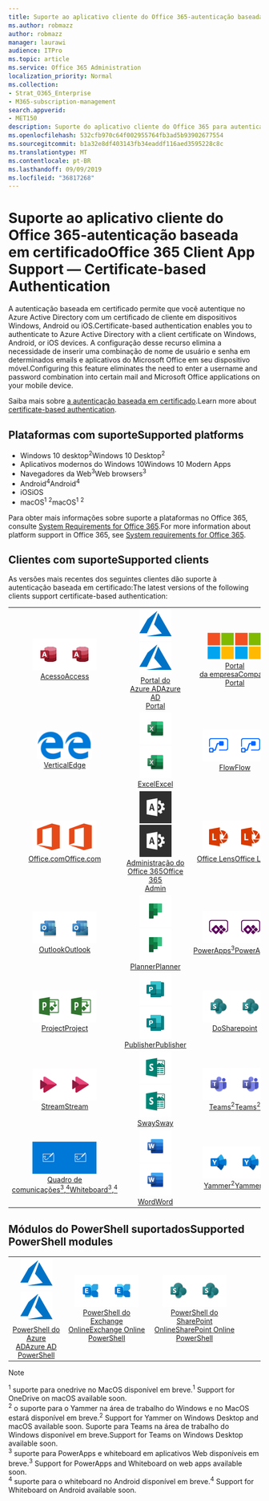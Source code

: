 ```yaml
---
title: Suporte ao aplicativo cliente do Office 365-autenticação baseada em certificado
ms.author: robmazz
author: robmazz
manager: laurawi
audience: ITPro
ms.topic: article
ms.service: Office 365 Administration
localization_priority: Normal
ms.collection:
- Strat_O365_Enterprise
- M365-subscription-management
search.appverid:
- MET150
description: Suporte do aplicativo cliente do Office 365 para autenticação baseada em certificado.
ms.openlocfilehash: 532cfb970c64f002955764fb3ad5b93902677554
ms.sourcegitcommit: b1a32e8df403143fb34eaddf116aed3595228c8c
ms.translationtype: MT
ms.contentlocale: pt-BR
ms.lasthandoff: 09/09/2019
ms.locfileid: "36817268"
---
```

# <a name="office-365-client-app-support--certificate-based-authentication"></a><span data-ttu-id="afa5c-103">Suporte ao aplicativo cliente do Office 365-autenticação baseada em certificado</span><span class="sxs-lookup"><span data-stu-id="afa5c-103">Office 365 Client App Support — Certificate-based Authentication</span></span>

<span data-ttu-id="afa5c-104">A autenticação baseada em certificado permite que você autentique no Azure Active Directory com um certificado de cliente em dispositivos Windows, Android ou iOS.</span><span class="sxs-lookup"><span data-stu-id="afa5c-104">Certificate-based authentication enables you to authenticate to Azure Active Directory with a client certificate on Windows, Android, or iOS devices.</span></span> <span data-ttu-id="afa5c-105">A configuração desse recurso elimina a necessidade de inserir uma combinação de nome de usuário e senha em determinados emails e aplicativos do Microsoft Office em seu dispositivo móvel.</span><span class="sxs-lookup"><span data-stu-id="afa5c-105">Configuring this feature eliminates the need to enter a username and password combination into certain mail and Microsoft Office applications on your mobile device.</span></span>

<span data-ttu-id="afa5c-106">Saiba mais sobre [a autenticação baseada em certificado](https://docs.microsoft.com/azure/active-directory/authentication/active-directory-certificate-based-authentication-get-started).</span><span class="sxs-lookup"><span data-stu-id="afa5c-106">Learn more about [certificate-based authentication](https://docs.microsoft.com/azure/active-directory/authentication/active-directory-certificate-based-authentication-get-started).</span></span>

## <a name="supported-platforms"></a><span data-ttu-id="afa5c-107">Plataformas com suporte</span><span class="sxs-lookup"><span data-stu-id="afa5c-107">Supported platforms</span></span>

 - <span data-ttu-id="afa5c-108">Windows 10 desktop<sup>2</sup></span><span class="sxs-lookup"><span data-stu-id="afa5c-108">Windows 10 Desktop<sup>2</sup></span></span>
 - <span data-ttu-id="afa5c-109">Aplicativos modernos do Windows 10</span><span class="sxs-lookup"><span data-stu-id="afa5c-109">Windows 10 Modern Apps</span></span>
 - <span data-ttu-id="afa5c-110">Navegadores da Web<sup>3</sup></span><span class="sxs-lookup"><span data-stu-id="afa5c-110">Web browsers<sup>3</sup></span></span>
 - <span data-ttu-id="afa5c-111">Android<sup>4</sup></span><span class="sxs-lookup"><span data-stu-id="afa5c-111">Android<sup>4</sup></span></span>
 - <span data-ttu-id="afa5c-112">iOS</span><span class="sxs-lookup"><span data-stu-id="afa5c-112">iOS</span></span>
 - <span data-ttu-id="afa5c-113">macOS<sup>1</sup> <sup>2</sup></span><span class="sxs-lookup"><span data-stu-id="afa5c-113">macOS<sup>1</sup> <sup>2</sup></span></span>

<span data-ttu-id="afa5c-114">Para obter mais informações sobre suporte a plataformas no Office 365, consulte [System Requirements for Office 365](https://products.office.com/office-system-requirements).</span><span class="sxs-lookup"><span data-stu-id="afa5c-114">For more information about platform support in Office 365, see [System requirements for Office 365](https://products.office.com/office-system-requirements).</span></span>

## <a name="supported-clients"></a><span data-ttu-id="afa5c-115">Clientes com suporte</span><span class="sxs-lookup"><span data-stu-id="afa5c-115">Supported clients</span></span>

<span data-ttu-id="afa5c-116">As versões mais recentes dos seguintes clientes dão suporte à autenticação baseada em certificado:</span><span class="sxs-lookup"><span data-stu-id="afa5c-116">The latest versions of the following clients support certificate-based authentication:</span></span>

| | | | | | |
|:---:|:---:|:---:|:---:|:---:|:---:|
| <span data-ttu-id="afa5c-117">![Ícone do Access](media/o365-access-64x64.png)</span><span class="sxs-lookup"><span data-stu-id="afa5c-117">![Access icon](media/o365-access-64x64.png)</span></span> <br> [<span data-ttu-id="afa5c-118">Acesso</span><span class="sxs-lookup"><span data-stu-id="afa5c-118">Access</span></span>](https://products.office.com/access) | <span data-ttu-id="afa5c-119">![Ícone do Azure](media/o365-azure-64x64.png)</span><span class="sxs-lookup"><span data-stu-id="afa5c-119">![Azure icon](media/o365-azure-64x64.png)</span></span> <br> [<span data-ttu-id="afa5c-120">Portal do <br> Azure AD</span><span class="sxs-lookup"><span data-stu-id="afa5c-120">Azure AD <br> Portal </span></span>](https://azure.microsoft.com/features/azure-portal/) | <span data-ttu-id="afa5c-121">![Ícone do portal da empresa](media/o365-microsoft-64x64.png)</span><span class="sxs-lookup"><span data-stu-id="afa5c-121">![Company portal icon](media/o365-microsoft-64x64.png)</span></span> <br> [<span data-ttu-id="afa5c-122">Portal <br> da empresa</span><span class="sxs-lookup"><span data-stu-id="afa5c-122">Company <br> Portal </span></span>](https://docs.microsoft.com/intune-user-help/sign-in-to-the-company-portal) | <span data-ttu-id="afa5c-123">![Ícone do Delve](media/o365-delve-64x64.png)</span><span class="sxs-lookup"><span data-stu-id="afa5c-123">![Delve icon](media/o365-delve-64x64.png)</span></span> <br> [<span data-ttu-id="afa5c-124">Delve</span><span class="sxs-lookup"><span data-stu-id="afa5c-124">Delve</span></span>](https://products.office.com/business/intelligent-search) | <span data-ttu-id="afa5c-125">![Ícone do Dynamics 365](media/o365-dynamics365-64x64.png)</span><span class="sxs-lookup"><span data-stu-id="afa5c-125">![Dynamics 365 icon](media/o365-dynamics365-64x64.png)</span></span> <br> [<span data-ttu-id="afa5c-126">Dynamics 365</span><span class="sxs-lookup"><span data-stu-id="afa5c-126">Dynamics 365</span></span>](https://dynamics.microsoft.com) 
| <span data-ttu-id="afa5c-127">![Ícone de borda](media/o365-edge-64x64.png)</span><span class="sxs-lookup"><span data-stu-id="afa5c-127">![Edge icon](media/o365-edge-64x64.png)</span></span> <br> [<span data-ttu-id="afa5c-128">Vertical</span><span class="sxs-lookup"><span data-stu-id="afa5c-128">Edge</span></span>](https://www.microsoft.com/windows/microsoft-edge) | <span data-ttu-id="afa5c-129">![Ícone do Excel](media/o365-excel-64x64.png)</span><span class="sxs-lookup"><span data-stu-id="afa5c-129">![Excel icon](media/o365-excel-64x64.png)</span></span> <br> [<span data-ttu-id="afa5c-130">Excel</span><span class="sxs-lookup"><span data-stu-id="afa5c-130">Excel</span></span>](https://products.office.com/excel) | <span data-ttu-id="afa5c-131">![Ícone de fluxo](media/o365-flow-64x64.png)</span><span class="sxs-lookup"><span data-stu-id="afa5c-131">![Flow icon](media/o365-flow-64x64.png)</span></span> <br> [<span data-ttu-id="afa5c-132">Flow</span><span class="sxs-lookup"><span data-stu-id="afa5c-132">Flow</span></span>](https://flow.microsoft.com) | <span data-ttu-id="afa5c-133">![Ícone de formulários](media/o365-forms-64x64.png)</span><span class="sxs-lookup"><span data-stu-id="afa5c-133">![Forms icon](media/o365-forms-64x64.png)</span></span> <br> [<span data-ttu-id="afa5c-134">Forms</span><span class="sxs-lookup"><span data-stu-id="afa5c-134">Forms</span></span>](https://flow.microsoft.com/connectors/shared_microsoftforms/microsoft-forms/) | <span data-ttu-id="afa5c-135">![Ícone de Kaizala](media/o365-kaizala-64x64.png)</span><span class="sxs-lookup"><span data-stu-id="afa5c-135">![Kaizala icon](media/o365-kaizala-64x64.png)</span></span> <br> [<span data-ttu-id="afa5c-136">Kaizala</span><span class="sxs-lookup"><span data-stu-id="afa5c-136">Kaizala</span></span>](https://products.office.com/en/business/microsoft-kaizala) 
| <span data-ttu-id="afa5c-137">![Ícone de Office.com](media/o365-office-64x64.png)</span><span class="sxs-lookup"><span data-stu-id="afa5c-137">![Office.com icon](media/o365-office-64x64.png)</span></span> <br> [<span data-ttu-id="afa5c-138">Office.com</span><span class="sxs-lookup"><span data-stu-id="afa5c-138">Office.com</span></span>](https://www.office.com/) | <span data-ttu-id="afa5c-139">![Ícone de administração do Office 365](media/o365-o365admin-64x64.png)</span><span class="sxs-lookup"><span data-stu-id="afa5c-139">![Office 365 Admin icon](media/o365-o365admin-64x64.png)</span></span> <br> [<span data-ttu-id="afa5c-140">Administração do <br> Office 365</span><span class="sxs-lookup"><span data-stu-id="afa5c-140">Office 365 <br> Admin</span></span>](https://products.office.com/business/manage-office-365-admin-app) | <span data-ttu-id="afa5c-141">![Ícone de lente](media/o365-lens-64x64.png)</span><span class="sxs-lookup"><span data-stu-id="afa5c-141">![Lens icon](media/o365-lens-64x64.png)</span></span> <br> [<span data-ttu-id="afa5c-142">Office Lens</span><span class="sxs-lookup"><span data-stu-id="afa5c-142">Office Lens</span></span>](https://www.microsoft.com/p/office-lens/9wzdncrfj3t8?activetab=pivot%3Aoverviewtab) | <span data-ttu-id="afa5c-143">![Ícone do OneDrive for Business](media/o365-OneDrive-64x64.png)</span><span class="sxs-lookup"><span data-stu-id="afa5c-143">![OneDrive for Business icon](media/o365-OneDrive-64x64.png)</span></span> <br> [<span data-ttu-id="afa5c-144">OneDrive<sup>1</sup></span><span class="sxs-lookup"><span data-stu-id="afa5c-144">OneDrive<sup>1</sup></span></span>](https://products.office.com/onedrive-for-business/online-cloud-storage) |  <span data-ttu-id="afa5c-145">![Ícone do OneNote](media/o365-OneNote-64x64.png)</span><span class="sxs-lookup"><span data-stu-id="afa5c-145">![OneNote icon](media/o365-OneNote-64x64.png)</span></span> <br> [<span data-ttu-id="afa5c-146">OneNote</span><span class="sxs-lookup"><span data-stu-id="afa5c-146">OneNote</span></span>](https://products.office.com/onenote) 
| <span data-ttu-id="afa5c-147">![Ícone do Outlook](media/o365-outlook-64x64.png)</span><span class="sxs-lookup"><span data-stu-id="afa5c-147">![Outlook icon](media/o365-outlook-64x64.png)</span></span> <br> [<span data-ttu-id="afa5c-148">Outlook</span><span class="sxs-lookup"><span data-stu-id="afa5c-148">Outlook</span></span>](https://products.office.com/outlook) | <span data-ttu-id="afa5c-149">![Ícone do Planner](media/o365-planner-64x64.png)</span><span class="sxs-lookup"><span data-stu-id="afa5c-149">![Planner icon](media/o365-planner-64x64.png)</span></span> <br> [<span data-ttu-id="afa5c-150">Planner</span><span class="sxs-lookup"><span data-stu-id="afa5c-150">Planner</span></span>](https://products.office.com/business/task-management-software) | <span data-ttu-id="afa5c-151">![Ícone do PowerApps](media/o365-powerapps-64x64.png)</span><span class="sxs-lookup"><span data-stu-id="afa5c-151">![PowerApps icon](media/o365-powerapps-64x64.png)</span></span> <br> [<span data-ttu-id="afa5c-152">PowerApps<sup>3</sup></span><span class="sxs-lookup"><span data-stu-id="afa5c-152">PowerApps<sup>3</sup></span></span>](https://powerapps.microsoft.com) | <span data-ttu-id="afa5c-153">![Ícone do PowerBI](media/o365-powerbi-64x64.png)</span><span class="sxs-lookup"><span data-stu-id="afa5c-153">![PowerBI icon](media/o365-powerbi-64x64.png)</span></span> <br> [<span data-ttu-id="afa5c-154">Power BI</span><span class="sxs-lookup"><span data-stu-id="afa5c-154">Power BI</span></span>](https://powerbi.microsoft.com)| <span data-ttu-id="afa5c-155">![Ícone do PowerPoint](media/o365-powerpoint-64x64.png)</span><span class="sxs-lookup"><span data-stu-id="afa5c-155">![PowerPoint icon](media/o365-powerpoint-64x64.png)</span></span> <br> [<span data-ttu-id="afa5c-156">PowerPoint</span><span class="sxs-lookup"><span data-stu-id="afa5c-156">PowerPoint</span></span>](https://products.office.com/powerpoint) 
| <span data-ttu-id="afa5c-157">![Ícone de projeto](media/o365-project-64x64.png)</span><span class="sxs-lookup"><span data-stu-id="afa5c-157">![Project icon](media/o365-project-64x64.png)</span></span> <br> [<span data-ttu-id="afa5c-158">Project</span><span class="sxs-lookup"><span data-stu-id="afa5c-158">Project</span></span>](https://products.office.com/project) | <span data-ttu-id="afa5c-159">![Ícone do Publisher](media/o365-publisher-64x64.png)</span><span class="sxs-lookup"><span data-stu-id="afa5c-159">![Publisher icon](media/o365-publisher-64x64.png)</span></span> <br> [<span data-ttu-id="afa5c-160">Publisher</span><span class="sxs-lookup"><span data-stu-id="afa5c-160">Publisher</span></span>](https://products.office.com/publisher) | <span data-ttu-id="afa5c-161">![Ícone do SharePoint](media/o365-sharepoint-64x64.png)</span><span class="sxs-lookup"><span data-stu-id="afa5c-161">![SharePoint icon](media/o365-sharepoint-64x64.png)</span></span> <br> [<span data-ttu-id="afa5c-162">Do</span><span class="sxs-lookup"><span data-stu-id="afa5c-162">Sharepoint</span></span>](https://products.office.com/sharepoint) | <span data-ttu-id="afa5c-163">![Ícone do Skype for Business](media/o365-skypeforbusiness-64x64.png)</span><span class="sxs-lookup"><span data-stu-id="afa5c-163">![Skype for Business icon](media/o365-skypeforbusiness-64x64.png)</span></span> <br> [<span data-ttu-id="afa5c-164">Skype for <br> Business</span><span class="sxs-lookup"><span data-stu-id="afa5c-164">Skype for <br> Business</span></span>](https://www.skype.com/business/) | <span data-ttu-id="afa5c-165">![Ícone de notas auto-adesivas](media/o365-stickynotes-64x64.png)</span><span class="sxs-lookup"><span data-stu-id="afa5c-165">![Sticky Notes icon](media/o365-stickynotes-64x64.png)</span></span> <br> [<span data-ttu-id="afa5c-166">Notas auto-adesivas</span><span class="sxs-lookup"><span data-stu-id="afa5c-166">Sticky Notes</span></span>](https://www.microsoft.com/p/microsoft-sticky-notes/9nblggh4qghw) 
| <span data-ttu-id="afa5c-167">![Ícone de fluxo](media/o365-stream-64x64.png)</span><span class="sxs-lookup"><span data-stu-id="afa5c-167">![Stream icon](media/o365-stream-64x64.png)</span></span> <br> [<span data-ttu-id="afa5c-168">Stream</span><span class="sxs-lookup"><span data-stu-id="afa5c-168">Stream</span></span>](https://stream.microsoft.com) | <span data-ttu-id="afa5c-169">![Ícone de Sway](media/o365-sway-64x64.png)</span><span class="sxs-lookup"><span data-stu-id="afa5c-169">![Sway icon](media/o365-sway-64x64.png)</span></span> <br> [<span data-ttu-id="afa5c-170">Sway</span><span class="sxs-lookup"><span data-stu-id="afa5c-170">Sway</span></span>](https://sway.com) | <span data-ttu-id="afa5c-171">![Ícone do teams](media/o365-teams-64x64.png)</span><span class="sxs-lookup"><span data-stu-id="afa5c-171">![Teams icon](media/o365-teams-64x64.png)</span></span> <br> [<span data-ttu-id="afa5c-172">Teams<sup>2</sup></span><span class="sxs-lookup"><span data-stu-id="afa5c-172">Teams<sup>2</sup></span></span>](https://products.office.com/microsoft-teams/group-chat-software) | <span data-ttu-id="afa5c-173">![Ícone de tarefas pendentes](media/o365-todo-64x64.png)</span><span class="sxs-lookup"><span data-stu-id="afa5c-173">![To Do icon](media/o365-todo-64x64.png)</span></span> <br> [<span data-ttu-id="afa5c-174">Para fazer</span><span class="sxs-lookup"><span data-stu-id="afa5c-174">To Do</span></span>](https://todo.microsoft.com) | <span data-ttu-id="afa5c-175">![Ícone do Visio](media/o365-visio-64x64.png)</span><span class="sxs-lookup"><span data-stu-id="afa5c-175">![Visio icon](media/o365-visio-64x64.png)</span></span> <br> [<span data-ttu-id="afa5c-176">Visio</span><span class="sxs-lookup"><span data-stu-id="afa5c-176">Visio</span></span>](https://products.office.com/visio/flowchart-software) 
| <span data-ttu-id="afa5c-177">![Ícone de quadro de comunicações](media/o365-whiteboard-64x64.png)</span><span class="sxs-lookup"><span data-stu-id="afa5c-177">![Whiteboard icon](media/o365-whiteboard-64x64.png)</span></span> <br> [<span data-ttu-id="afa5c-178">Quadro de comunicações<sup>3</sup>,<sup>4</sup></span><span class="sxs-lookup"><span data-stu-id="afa5c-178">Whiteboard<sup>3</sup>,<sup>4</sup></span></span>](https://whiteboard.microsoft.com/) | <span data-ttu-id="afa5c-179">![Ícone do Word](media/o365-word-64x64.png)</span><span class="sxs-lookup"><span data-stu-id="afa5c-179">![Word icon](media/o365-word-64x64.png)</span></span> <br> [<span data-ttu-id="afa5c-180">Word</span><span class="sxs-lookup"><span data-stu-id="afa5c-180">Word</span></span>](https://products.office.com/word) | <span data-ttu-id="afa5c-181">![Ícone do Yammer](media/o365-yammer-64x64.png)</span><span class="sxs-lookup"><span data-stu-id="afa5c-181">![Yammer icon](media/o365-yammer-64x64.png)</span></span> <br> [<span data-ttu-id="afa5c-182">Yammer<sup>2</sup></span><span class="sxs-lookup"><span data-stu-id="afa5c-182">Yammer<sup>2</sup></span></span>](https://products.office.com/yammer/yammer-overview) |

## <a name="supported-powershell-modules"></a><span data-ttu-id="afa5c-183">Módulos do PowerShell suportados</span><span class="sxs-lookup"><span data-stu-id="afa5c-183">Supported PowerShell modules</span></span>

| | | | | | |
|:---:|:---:|:---:|:---:|:---:|:---:|
| <span data-ttu-id="afa5c-184">![Ícone do Azure](media/o365-azure-64x64.png)</span><span class="sxs-lookup"><span data-stu-id="afa5c-184">![Azure icon](media/o365-azure-64x64.png)</span></span> <br> [<span data-ttu-id="afa5c-185">PowerShell do <br> Azure AD</span><span class="sxs-lookup"><span data-stu-id="afa5c-185">Azure AD <br> PowerShell</span></span>](https://docs.microsoft.com/powershell/azure/active-directory/overview?view=azureadps-2.0) | <span data-ttu-id="afa5c-186">![Ícone do Exchange](media/o365-exchange-64x64.png)</span><span class="sxs-lookup"><span data-stu-id="afa5c-186">![Exchange icon](media/o365-exchange-64x64.png)</span></span> <br> [<span data-ttu-id="afa5c-187">PowerShell do <br> Exchange Online</span><span class="sxs-lookup"><span data-stu-id="afa5c-187">Exchange Online <br> PowerShell</span></span>](https://docs.microsoft.com/powershell/exchange/exchange-online/exchange-online-powershell?view=exchange-ps) | <span data-ttu-id="afa5c-188">![Ícone do SharePoint](media/o365-sharepoint-64x64.png)</span><span class="sxs-lookup"><span data-stu-id="afa5c-188">![SharePoint icon](media/o365-sharepoint-64x64.png)</span></span> <br> [<span data-ttu-id="afa5c-189">PowerShell do <br> SharePoint Online</span><span class="sxs-lookup"><span data-stu-id="afa5c-189">SharePoint Online <br> PowerShell</span></span>](https://docs.microsoft.com/sharepoint/manage-team-and-communication-sites-in-powershell)

> [!NOTE]
> <span data-ttu-id="afa5c-190"><sup>1</sup> suporte para onedrive no MacOS disponível em breve.</span><span class="sxs-lookup"><span data-stu-id="afa5c-190"><sup>1</sup> Support for OneDrive on macOS available soon.</span></span> <br>
> <span data-ttu-id="afa5c-191"><sup>2</sup> o suporte para o Yammer na área de trabalho do Windows e no MacOS estará disponível em breve.</span><span class="sxs-lookup"><span data-stu-id="afa5c-191"><sup>2</sup> Support for Yammer on Windows Desktop and macOS available soon.</span></span> <span data-ttu-id="afa5c-192">Suporte para Teams na área de trabalho do Windows disponível em breve.</span><span class="sxs-lookup"><span data-stu-id="afa5c-192">Support for Teams on Windows Desktop available soon.</span></span><br>
> <span data-ttu-id="afa5c-193"><sup>3</sup> suporte para PowerApps e whiteboard em aplicativos Web disponíveis em breve.</span><span class="sxs-lookup"><span data-stu-id="afa5c-193"><sup>3</sup> Support for PowerApps and Whiteboard on web apps available soon.</span></span> <br>
> <span data-ttu-id="afa5c-194"><sup>4</sup> suporte para o whiteboard no Android disponível em breve.</span><span class="sxs-lookup"><span data-stu-id="afa5c-194"><sup>4</sup> Support for Whiteboard on Android available soon.</span></span>
